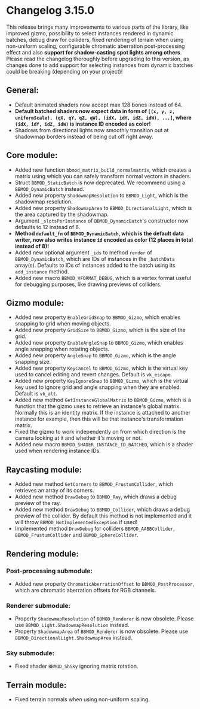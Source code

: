 # Changelog 3.15.0
This release brings many improvements to various parts of the library, like improved gizmo, possibility to select instances rendered in dynamic batches, debug draw for colliders, fixed rendering of terrain when using non-uniform scaling, configurable chromatic aberration post-processing effect and also **support for shadow-casting spot lights among others**. Please read the changelog thoroughly before upgrading to this version, as changes done to add support for selecting instances from dynamic batches could be breaking (depending on your project)!

## General:
* Default animated shaders now accept max 128 bones instead of 64.
* **Default batched shaders now expect data in form of `[(x, y, z, uniformScale), (qX, qY, qZ, qW), (idX, idY, idZ, idW), ...]`, where `(idX, idY, idZ, idW)` is instance ID encoded as color!**
* Shadows from directional lights now smoothly transition out at shadowmap borders instead of being cut off right away.

## Core module:
* Added new function `bbmod_matrix_build_normalmatrix`, which creates a matrix using which you can safely transform normal vectors in shaders.
* Struct `BBMOD_StaticBatch` is now deprecated. We recommend using a `BBMOD_DynamicBatch` instead.
* Added new property `ShadowmapResolution` to `BBMOD_Light`, which is the shadowmap resolution.
* Added new property `ShadowmapArea` to `BBMOD_DirectionalLight`, which is the area captured by the shadowmap.
* Argument `_slotsPerInstance` of `BBMOD_DynamicBatch`'s constructor now defaults to 12 instead of 8.
* **Method `default_fn` of `BBMOD_DynamicBatch`, which is the default data writer, now also writes instance `id` encoded as color (12 places in total instead of 8)!**
* Added new optional argument `_ids` to method `render` of `BBMOD_DynamicBatch`, which are IDs of instances in the `_batchData` array(s). Defaults to IDs of instances added to the batch using its `add_instance` method.
* Added new macro `BBMOD_VFORMAT_DEBUG`, which is a vertex format useful for debugging purposes, like drawing previews of colliders.

## Gizmo module:
* Added new property `EnableGridSnap` to `BBMOD_Gizmo`, which enables snapping to grid when moving objects.
* Added new property `GridSize` to `BBMOD_Gizmo`, which is the size of the grid.
* Added new property `EnableAngleSnap` to `BBMOD_Gizmo`, which enables angle snapping when rotating objects.
* Added new property `AngleSnap` to `BBMOD_Gizmo`, which is the angle snapping size.
* Added new property `KeyCancel` to `BBMOD_Gizmo`, which is the virtual key used to cancel editing and revert changes. Default is `vk_escape`.
* Added new property `KeyIgnoreSnap` to `BBMOD_Gizmo`, which is the virtual key used to ignore grid and angle snapping when they are enabled. Default is `vk_alt`.
* Added new method `GetInstanceGlobalMatrix` to `BBMOD_Gizmo`, which is a function that the gizmo uses to retrieve an instance's global matrix. Normally this is an identity matrix. If the instance is attached to another instance for example, then this will be that instance's transformation matrix.
* Fixed the gizmo to work independently on from which direction is the camera looking at it and whether it's moving or not.
* Added new macro `BBMOD_SHADER_INSTANCE_ID_BATCHED`, which is a shader used when rendering instance IDs.

## Raycasting module:
* Added new method `GetCorners` to `BBMOD_FrustumCollider`, which retrieves an array of its corners.
* Added new method `DrawDebug` to `BBMOD_Ray`, which draws a debug preview of the ray.
* Added new method `DrawDebug` to `BBMOD_Collider`, which draws a debug preview of the collider. By default this method is not implemented and it will throw `BBMOD_NotImplementedException` if used!
* Implemented method `DrawDebug` for colliders `BBMOD_AABBCollider`, `BBMOD_FrustumCollider` and `BBMOD_SphereCollider`.

## Rendering module:
### Post-processing submodule:
* Added new property `ChromaticAberrationOffset` to `BBMOD_PostProcessor`, which are chromatic aberration offsets for RGB channels.

### Renderer submodule:
* Property `ShadowmapResolution` of `BBMOD_Renderer` is now obsolete. Please use `BBMOD_Light.ShadowmapResolution` instead.
* Property `ShadowmapArea` of `BBMOD_Renderer` is now obsolete. Please use `BBMOD_DirectionalLight.ShadowmapArea` instead.

### Sky submodule:
* Fixed shader `BBMOD_ShSky` ignoring matrix rotation.

## Terrain module:
* Fixed terrain normals when using non-uniform scaling.

